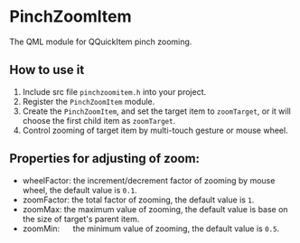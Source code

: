 # PinchZoomItem
The QML module for QQuickItem pinch zooming.

## How to use it
1. Include src file `pinchzoomitem.h` into your project.
2. Register the `PinchZoomItem` module.
3. Create the `PinchZoomItem`, and set the target item to `zoomTarget`, or it will choose the first child item as `zoomTarget`. 
4. Control zooming of target item by multi-touch gesture or mouse wheel.

## Properties for adjusting of zoom:
* wheelFactor:  the increment/decrement factor of zooming by mouse wheel, the default value is `0.1`.
* zoomFactor:   the total factor of zooming, the default value is `1`.
* zoomMax:      the maximum value of zooming, the default value is base on the size of target's parent item.
* zoomMin:      the minimum value of zooming, the default value is `0.5`.
